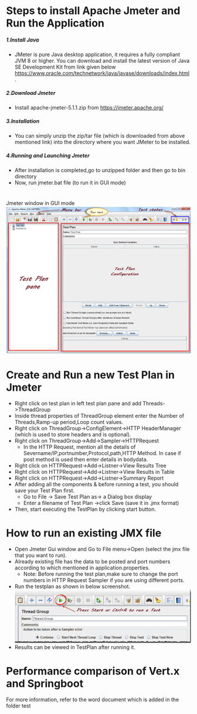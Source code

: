 # Steps to install Apache Jmeter and Run the Application
##### 1.Install Java
 - JMeter is pure Java desktop application, it requires a fully compliant JVM 8 or higher. You can download and install the latest version of Java SE Development Kit from link given below
 https://www.oracle.com/technetwork/java/javase/downloads/index.html. 
##### 2.Download Jmeter  
- Install apache-jmeter-5.1.1.zip from https://jmeter.apache.org/
##### 3.Installation
- You can simply unzip the zip/tar file (which is downloaded from above mentioned link) into the directory where you want JMeter to be installed.
##### 4.Running  and Launching Jmeter
- After installation is completed,go to unzipped folder and then go to bin directory
- Now, run jmeter.bat file (to run it in GUI mode)

#
#
Jmeter window in GUI mode
 ![Jmeter window](/screenshots/ApacheJmeterSnap.png)


# Create and Run a new Test Plan in Jmeter

  - Right click on test plan in left test plan pane and add Threads->ThreadGroup
  - Inside thread properties of ThreadGroup element enter the Number of Threads,Ramp-up period,Loop count values.
  - Right click on ThreadGroup->ConfigElement->HTTP HeaderManager (which is used to store headers and is optional).
  - Right click on ThreadGroup->Add->Sampler->HTTPRequest 
      - In the HTTP Request, mention all the details of Severname/IP,portnumber,Protocol,path,HTTP Method. In case if post method is used then enter details in bodydata.
  - Right click on HTTPRequest->Add->Listner->View Results Tree
  - Right click on HTTPRequest->Add->Listner->View Results in Table
  - Right click on HTTPRequest->Add->Listner->Summary Report
  - After adding all the components & before running a test, you should save your Test Plan first. 
    - Go to File -> Save Test Plan as-> a Dialog box display
    - Enter a filename of Test Plan ->click Save (save it in .jmx format)
  - Then, start executing the TestPlan by clicking start button.

# How to run an existing JMX file

  - Open Jmeter Gui window and Go to File menu->Open (select the jmx file that you want to run).
  - Already existing file has the data to be posted and port numbers according to which mentioned in application.properties.
    - Note: Before running the test plan,make sure to change the port numbers in HTTP Request Sampler if you are using different ports.
  - Run the testplan as shown in below screenshot.
  ![Jmeter window](/screenshots/RunTestPlan.png)
  - Results can be viewed in TestPlan after running it.
  
# Performance comparison of Vert.x and Springboot

For more information, refer to the word document which is added in the folder test 

